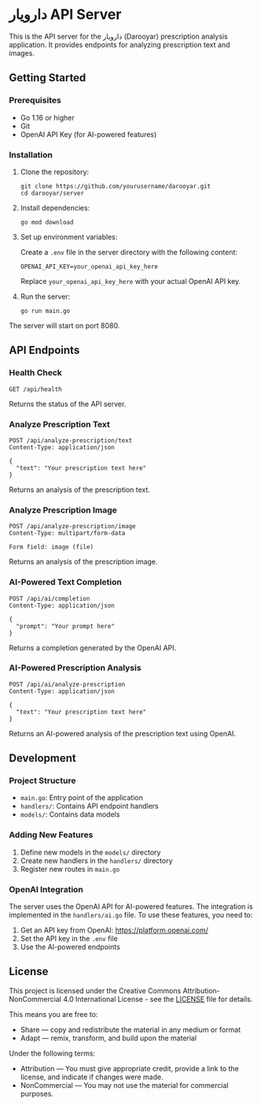 # دارویار API Server

This is the API server for the دارویار (Darooyar) prescription analysis application. It provides endpoints for analyzing prescription text and images.

## Getting Started

### Prerequisites

- Go 1.16 or higher
- Git
- OpenAI API Key (for AI-powered features)

### Installation

1. Clone the repository:

   ```
   git clone https://github.com/yourusername/darooyar.git
   cd darooyar/server
   ```

2. Install dependencies:

   ```
   go mod download
   ```

3. Set up environment variables:

   Create a `.env` file in the server directory with the following content:

   ```
   OPENAI_API_KEY=your_openai_api_key_here
   ```

   Replace `your_openai_api_key_here` with your actual OpenAI API key.

4. Run the server:
   ```
   go run main.go
   ```

The server will start on port 8080.

## API Endpoints

### Health Check

```
GET /api/health
```

Returns the status of the API server.

### Analyze Prescription Text

```
POST /api/analyze-prescription/text
Content-Type: application/json

{
  "text": "Your prescription text here"
}
```

Returns an analysis of the prescription text.

### Analyze Prescription Image

```
POST /api/analyze-prescription/image
Content-Type: multipart/form-data

Form field: image (file)
```

Returns an analysis of the prescription image.

### AI-Powered Text Completion

```
POST /api/ai/completion
Content-Type: application/json

{
  "prompt": "Your prompt here"
}
```

Returns a completion generated by the OpenAI API.

### AI-Powered Prescription Analysis

```
POST /api/ai/analyze-prescription
Content-Type: application/json

{
  "text": "Your prescription text here"
}
```

Returns an AI-powered analysis of the prescription text using OpenAI.

## Development

### Project Structure

- `main.go`: Entry point of the application
- `handlers/`: Contains API endpoint handlers
- `models/`: Contains data models

### Adding New Features

1. Define new models in the `models/` directory
2. Create new handlers in the `handlers/` directory
3. Register new routes in `main.go`

### OpenAI Integration

The server uses the OpenAI API for AI-powered features. The integration is implemented in the `handlers/ai.go` file. To use these features, you need to:

1. Get an API key from OpenAI: https://platform.openai.com/
2. Set the API key in the `.env` file
3. Use the AI-powered endpoints

## License

This project is licensed under the Creative Commons Attribution-NonCommercial 4.0 International License - see the [LICENSE](../LICENSE) file for details.

This means you are free to:

- Share — copy and redistribute the material in any medium or format
- Adapt — remix, transform, and build upon the material

Under the following terms:

- Attribution — You must give appropriate credit, provide a link to the license, and indicate if changes were made.
- NonCommercial — You may not use the material for commercial purposes.
